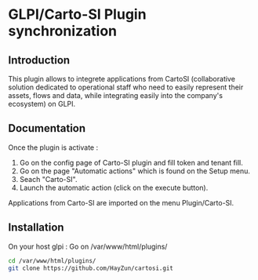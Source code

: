 # GLPI/Carto-SI Plugin synchronization

## Introduction

This plugin allows to integrete applications from CartoSI (collaborative solution dedicated to operational staff who need to easily represent their assets, flows and data, while integrating easily into the company's ecosystem) on GLPI.

## Documentation

Once the plugin is activate :
1. Go on the config page of Carto-SI plugin and fill token and tenant fill.
2. Go on the page "Automatic actions" which is found on the Setup menu.
3. Seach "Carto-SI".
4. Launch the automatic action (click on the execute button).

Applications from Carto-SI are imported on the menu Plugin/Carto-SI.


## Installation

On your host glpi :
Go on /var/www/html/plugins/
```sh
cd /var/www/html/plugins/
git clone https://github.com/HayZun/cartosi.git
```
